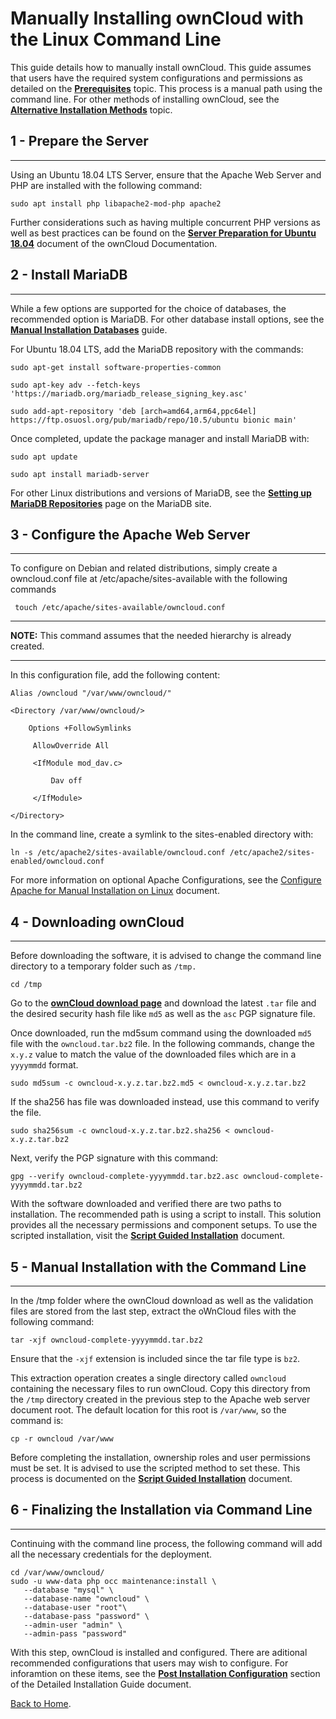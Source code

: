 # Manually Installing ownCloud with the Linux Command Line

This guide details how to manually install ownCloud. This guide assumes that users have the required system configurations and permissions as detailed on the [**Prerequisites**](PREREQ.md) topic. This process is a manual path using the command line. For other methods of installing ownCloud, see the [**Alternative Installation Methods**](ALT-INSTALL.md) topic.

## 1 - Prepare the Server
----

Using an Ubuntu 18.04 LTS Server, ensure that the Apache Web Server and PHP are installed with the following command:

    sudo apt install php libapache2-mod-php apache2

Further considerations such as having multiple concurrent PHP versions as well as best practices can be found on the [**Server Preparation for Ubuntu 18.04**](https://doc.owncloud.org/server/10.6/admin_manual/installation/manual_installation/server_prep_ubuntu_18.04.html) document of the ownCloud Documentation.

## 2 - Install MariaDB
----

While a few options are supported for the choice of databases, the recommended option is MariaDB. For other database install options, see the [**Manual Installation Databases**](https://doc.owncloud.org/server/10.6/admin_manual/installation/manual_installation/manual_installation_db.html) guide.

For Ubuntu 18.04 LTS, add the MariaDB repository with the commands:

    sudo apt-get install software-properties-common

    sudo apt-key adv --fetch-keys 'https://mariadb.org/mariadb_release_signing_key.asc'

    sudo add-apt-repository 'deb [arch=amd64,arm64,ppc64el] https://ftp.osuosl.org/pub/mariadb/repo/10.5/ubuntu bionic main'

Once completed, update the package manager and install MariaDB with:

    sudo apt update

    sudo apt install mariadb-server

For other Linux distributions and versions of MariaDB, see the [**Setting up MariaDB Repositories**](https://downloads.mariadb.org/mariadb/repositories/#distro=Ubuntu&distro_release=bionic--ubuntu_bionic&mirror=osuosl&version=10.5) page on the MariaDB site.

## 3 - Configure the Apache Web Server
----

To configure on Debian and related distributions, simply create a owncloud.conf file at /etc/apache/sites-available with the following commands

     touch /etc/apache/sites-available/owncloud.conf

----
**NOTE:** This command assumes that the needed hierarchy is already created.

----

In this configuration file, add the following content:

    Alias /owncloud "/var/www/owncloud/"

    <Directory /var/www/owncloud/>

        Options +FollowSymlinks

         AllowOverride All

         <IfModule mod_dav.c>

             Dav off

         </IfModule>

    </Directory>

In the command line, create a symlink to the sites-enabled directory with:

    ln -s /etc/apache2/sites-available/owncloud.conf /etc/apache2/sites-enabled/owncloud.conf

For more information on optional Apache Configurations, see the [Configure Apache for Manual Installation on Linux](https://doc.owncloud.org/server/10.6/admin_manual/installation/manual_installation/manual_installation_apache.html) document.

## 4 - Downloading ownCloud
----

Before downloading the software, it is advised to change the command line directory to a temporary folder such as `/tmp.`

    cd /tmp

Go to the [**ownCloud download page**](https://owncloud.com/download-server/) and download the latest `.tar` file and the desired security hash file like `md5` as well as the `asc` PGP signature file. 

Once downloaded, run the md5sum command using the downloaded `md5` file with the `owncloud.tar.bz2` file. In the following commands, change the `x.y.z` value to match the value of the downloaded files which are in a `yyyymmdd` format.

    sudo md5sum -c owncloud-x.y.z.tar.bz2.md5 < owncloud-x.y.z.tar.bz2

If the sha256 has file was downloaded instead, use this command to verify the file.

    sudo sha256sum -c owncloud-x.y.z.tar.bz2.sha256 < owncloud-x.y.z.tar.bz2

Next, verify the PGP signature with this command:

    gpg --verify owncloud-complete-yyyymmdd.tar.bz2.asc owncloud-complete-yyyymmdd.tar.bz2

With the software downloaded and verified there are two paths to installation. The recommended path is using a script to install. This solution provides all the necessary permissions and component setups. To use the scripted installation, visit the [**Script Guided Installation**](https://doc.owncloud.org/server/10.6/admin_manual/installation/manual_installation/script_guided_install.html) document.

## 5 - Manual Installation with the Command Line
----

In the /tmp folder where the ownCloud download as well as the validation files are stored from the last step, extract the oWnCloud files with the following command:

    tar -xjf owncloud-complete-yyyymmdd.tar.bz2

Ensure that the `-xjf` extension is included since the tar file type is `bz2`. 

This extraction operation creates a single directory called `owncloud` containing the necessary files to run ownCloud. Copy this directory from the `/tmp` directory created in the previous step to the Apache web server document root. The default location for this root is `/var/www`, so the command is:

    cp -r owncloud /var/www

Before completing the installation, ownership roles and user permissions must be set. It is advised to use the scripted method to set these. This process is documented on the [**Script Guided Installation**](https://doc.owncloud.org/server/10.6/admin_manual/installation/manual_installation/script_guided_install.html) document.

## 6 - Finalizing the Installation via Command Line
----

Continuing with the command line process, the following command will add all the necessary credentials for the deployment.

    cd /var/www/owncloud/
    sudo -u www-data php occ maintenance:install \
       --database "mysql" \
       --database-name "owncloud" \
       --database-user "root"\
       --database-pass "password" \
       --admin-user "admin" \
       --admin-pass "password"

With this step, ownCloud is installed and configured. There are aditional recommended configurations that users may wish to configure. For inforamtion on these items, see the [**Post Installation Configuration**](https://doc.owncloud.org/server/10.6/admin_manual/installation/manual_installation/manual_installation.html#post-installation-configuration) section of the Detailed Installation Guide document.

[Back to Home](index.md).